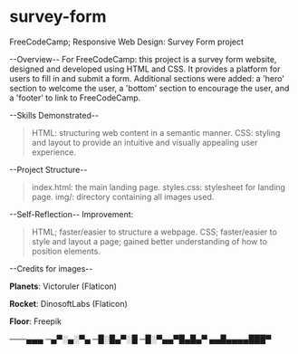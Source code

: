 # survey-form

FreeCodeCamp; Responsive Web Design: Survey Form project

--Overview--
For FreeCodeCamp: this project is a survey form website, designed and developed using HTML and CSS.
It provides a platform for users to fill in and submit a form.
Additional sections were added: a 'hero' section to welcome the user, a 'bottom' section to encourage the user, and a 'footer' to link to FreeCodeCamp.

--Skills Demonstrated--
> HTML: structuring web content in a semantic manner.
> CSS: styling and layout to provide an intuitive and visually appealing user experience.

--Project Structure--
> index.html: the main landing page.
> styles.css: stylesheet for landing page.
> img/: directory containing all images used.

--Self-Reflection--
Improvement:
> HTML; faster/easier to structure a webpage.
> CSS; faster/easier to style and layout a page; gained better understanding of how to position elements.

--Credits for images--

**Planets**:
Victoruler (Flaticon)

**Rocket**:
DinosoftLabs (Flaticon)

**Floor**:
Freepik


───▄▄▄
─▄▀░▄░▀▄
─█░█▄▀░█
─█░▀▄▄▀█▄█▄▀
▄▄█▄▄▄▄███▀

